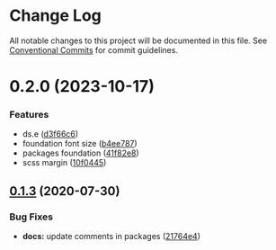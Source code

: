 # Change Log

All notable changes to this project will be documented in this file.
See [Conventional Commits](https://conventionalcommits.org) for commit guidelines.

# 0.2.0 (2023-10-17)


### Features

* ds.e ([d3f66c6](https://github.com/MykolaMatsiuk/react-atomic/commit/d3f66c6a36946bdf9b99d996bb64bbcc9a45f088))
* foundation font size ([b4ee787](https://github.com/MykolaMatsiuk/react-atomic/commit/b4ee787411cd2d2d9c430b7d666bec761b0f27ac))
* packages foundation ([41f82e8](https://github.com/MykolaMatsiuk/react-atomic/commit/41f82e80649a0ab7835f21980fc7537ff2ad5022))
* scss margin ([10f0445](https://github.com/MykolaMatsiuk/react-atomic/commit/10f0445d67536b512e9dc428c34f09c3db411a38))





## [0.1.3](https://github.com/bahdcoder/ds.e/compare/v0.1.2...v0.1.3) (2020-07-30)


### Bug Fixes

* **docs:** update comments in packages ([21764e4](https://github.com/bahdcoder/ds.e/commit/21764e4d73ac2626fd9927b968e1d4b6fc58615d))
